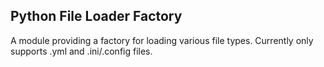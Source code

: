 ## Python File Loader Factory

A module providing a factory for loading various file types. 
Currently only supports .yml and .ini/.config files.

